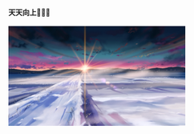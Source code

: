 #### 天天向上🤣🤣🤣




<body width="1000" height="100%" >
    <img class="xzc" src="./image/R-C_processed.jpg" alt="" width="70%" height="70%">
</body>
